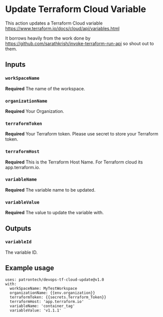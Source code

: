 # Update Terraform Cloud Variable

This action updates a Terraform Cloud variable
https://www.terraform.io/docs/cloud/api/variables.html

It borrows heavily from the work done by https://github.com/sarathkrish/invoke-terraform-run-api so shout out to them.

## Inputs

### `workSpaceName`

**Required** The name of the workspace.

### `organizationName`

**Required** Your Organization.

### `terraformToken`

**Required** Your Terraform token. Please use secret to store your Terraform token.

 ### `terraformHost`

**Required** This is the Terraform Host Name. For Terraform cloud its app.terraform.io.

### `variableName`

**Required** The variable name to be updated.

 ### `variableValue`

**Required** The value to update the variable with.

## Outputs

### `variableId`

 The variable ID.

## Example usage

```
uses: patrontech/devops-tf-cloud-update@v1.0
with:
  workSpaceName: MyTestWorkspace
  organizationName: {{env.organization}}
  terraformToken: {{secrets.Terraform_Token}}
  terraformHost: 'app.terraform.io'
  variableName: 'container_tag'
  variableValue: 'v1.1.1'
```
